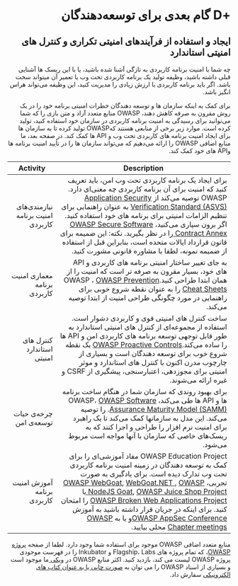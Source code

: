 # <div dir="rtl" align="right">+D گام بعدی برای توسعه‌دهندگان</div>

## <div dir="rtl" align="right">ایجاد و استفاده از فرآیندهای امنیتی تکراری و کنترل های امنیتی استاندارد</div>

<p dir="rtl" align="right">چه شما با امنیت برنامه کاربردی به تازگی آشنا شده باشید، یا با این ریسک ها آشنایی قبلی داشته باشید، وظیفه تولید یک برنامه کاربردی تحت وب یا تعمیر آن میتواند سخت باشد. اگر باید برنامه کاربردی با ارزش زیادی را مدیریت کنید، این وظیفه می‌تواند هراس انگیز باشد.</p>

<p dir="rtl" align="right">برای کمک به اینکه سازمان ها و توسعه دهندگان خطرات امنیتی برنامه خود را در یک روش مقرون به صرفه کاهش دهند، OWASP منابع متعدد آزاد و متن بازی را که شما می‌توانید برای رسیدگی به امنیت برنامه کاربردی در سازمان خود استفاده کنید، تولید کرده است. موارد زیر برخی از منابعی هستند کهOWASP تولید کرده تا به سازمان ها برای ایجاد امنیت برنامه های کاربردی تحت وب و API ها کمک کند. در صفحه بعد، ما منابع اضافی OWASP را ارائه می‌دهیم که می‌تواند سازمان ها را در تأیید امنیت برنامه ها وAPI  های خود کمک کند.</p>

| Activity | Description |
| --- | --- |
| <div dir="rtl" align="right">نیازمندی‌های امنیت برنامه کاربردی</div> | <div dir="rtl" align="right">برای ایجاد یک برنامه کاربردی تحت وب امن، باید تعریف کنید که امنیت برای آن برنامه کاربردی چه معنی‌ای دارد. OWASP توصیه می‌کند از <a href="https://www.owasp.org/index.php/ASVS">Application Security Verification Standard (ASVS)</a> به عنوان راهنمایی برای تنظیم الزامات امنیتی برای برنامه های خود استفاده کنید. اگر برون سپاری می‌کنید، <a href="https://www.owasp.org/index.php/OWASP_Secure_Software_Contract_Annex">OWASP Secure Software Contract Annex </a>را در نظر بگیرید. نکته: این ضمیمه برای قانون قرارداد ایالات متحده است، بنابراین قبل از استفاده از ضمیمه نمونه، لطفا با مشاوره قانونی مشورت کنید.</div> |
| <div dir="rtl" align="right">معماری امنیت برنامه کاربردی</div> | <div dir="rtl" align="right">به جای تغییر ساختار امنیتی برنامه های کاربردی و API‌ های خود، بسیار مقرون به صرفه تر است که امنیت را از همان ابتدا طراحی کنید.OWASP ، <a href="https://www.owasp.org/index.php/OWASP_Cheat_Sheet_Series">OWASP Prevention Cheat Sheets</a> را به عنوان نقطه شروع خوبی برای راهنمایی در مورد چگونگی طراحی امنیت از ابتدا توصیه می‌کند.</div> | 
| <div dir="rtl" align="right">کنترل های استاندارد امنیتی</div> | <div dir="rtl" align="right">ساخت کنترل های امنیتی قوی و کاربردی دشوار است. استفاده از مجموعه‌ای از کنترل های امنیتی استاندارد به طور قابل توجهی توسعه برنامه های کاربردی امن و API ها را ساده می‌کند.<a href="https://www.owasp.org/index.php/OWASP_Cheat_Sheet_Series">OWASP Proactive Controls</a> یک نقطه شروع خوب برای توسعه دهندگان است و بسیاری از چارچوب مدرن اکنون با کنترل های استاندارد و موثر امنیتی برای مجوزدهی، اعتبارسنجی، پیشگیری از CSRF و غیره ارائه می‌شوند.</div> |
| <div dir="rtl" align="right">چرخه‌ی حیات توسعه‌ی امن</div> | <div dir="rtl" align="right">برای بهبود روندی که سازمان شما در هنگام ساخت برنامه ها و API ها طی می‌کند، OWASP، <a href="https://www.owasp.org/index.php/OWASP_SAMM_Project">OWASP Software Assurance Maturity Model (SAMM)</a>.  را توصیه می‌کند. این مدل به سازمانها کمک می‌کند تا یک راهبرد برای امنیت نرم افزار را طراحی و اجرا کنند که به ریسک‌های خاصی که سازمان با آنها مواجه است مربوط می‌شود.</div> |
| <div dir="rtl" align="right">آموزش امنیت برنامه‌ کاربردی</div> | <div dir="rtl" align="right">OWASP Education Project مفاد آموزشی‌ای را برای کمک به توسعه دهندگان در زمینه امنیت برنامه کاربردی تحت وب تدارک دیده است. برای یادگیری به صورت تجربی، <a href="https://www.owasp.org/index.php/Category:OWASP_Education_Project">OWASP WebGoat</a>, <a href="https://www.owasp.org/index.php/WebGoat"> WebGoat.NET </a>, <a href="https://www.owasp.org/index.php/OWASP_Node_js_Goat_Project">OWASP NodeJS Goat</a>, <a href="https://www.owasp.org/index.php/OWASP_Juice_Shop_Project"> OWASP Juice Shop Project </a>  یا <a href="https://www.owasp.org/index.php/OWASP_Broken_Web_Applications_Project">OWASP Broken Web Applications Project</a> را امتحان کنید. برای اینکه در جریان قرار داشته باشید به آموزش <a href="https://www.owasp.org/index.php/Category:OWASP_AppSec_Conference">OWASP AppSec Conference</a>و یا به <a href="https://www.owasp.org/index.php/Category:OWASP_Chapter">OWASP Chapter meetings</a> محلی بیایید.</div> |

<p dir="rtl" align="right">منابع متعدد اضافی OWASP موجود برای استفاده شما وجود دارد. لطفا از صفحه <a href="https://www.owasp.org/index.php/Projects">پروژه OWASP</a>، که تمام پروژه های Flagship، Labs و  Inkubator  را در فهرست موجودی پروژه OWASP  لیست می کند، بازدید کنید. اکثر منابع OWASP  در <a href="https://www.owasp.org/"> ویکی </a> ما موجود است و بسیاری از اسناد OWASP  را می توان به <a href="https://stores.lulu.com/owasp">صورت چاپی یا به عنوان کتاب های الکترونیکی</a> سفارش داد.
</p>

